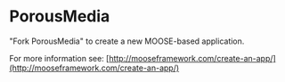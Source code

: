 PorousMedia
=====

"Fork PorousMedia" to create a new MOOSE-based application.

For more information see: [http://mooseframework.com/create-an-app/](http://mooseframework.com/create-an-app/)
